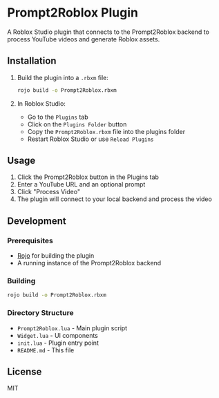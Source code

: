 # Prompt2Roblox Plugin

A Roblox Studio plugin that connects to the Prompt2Roblox backend to process YouTube videos and generate Roblox assets.

## Installation

1. Build the plugin into a `.rbxm` file:
   ```bash
   rojo build -o Prompt2Roblox.rbxm
   ```

2. In Roblox Studio:
   - Go to the `Plugins` tab
   - Click on the `Plugins Folder` button
   - Copy the `Prompt2Roblox.rbxm` file into the plugins folder
   - Restart Roblox Studio or use `Reload Plugins`

## Usage

1. Click the Prompt2Roblox button in the Plugins tab
2. Enter a YouTube URL and an optional prompt
3. Click "Process Video"
4. The plugin will connect to your local backend and process the video

## Development

### Prerequisites

- [Rojo](https://rojo.space/) for building the plugin
- A running instance of the Prompt2Roblox backend

### Building

```bash
rojo build -o Prompt2Roblox.rbxm
```

### Directory Structure

- `Prompt2Roblox.lua` - Main plugin script
- `Widget.lua` - UI components
- `init.lua` - Plugin entry point
- `README.md` - This file

## License

MIT
